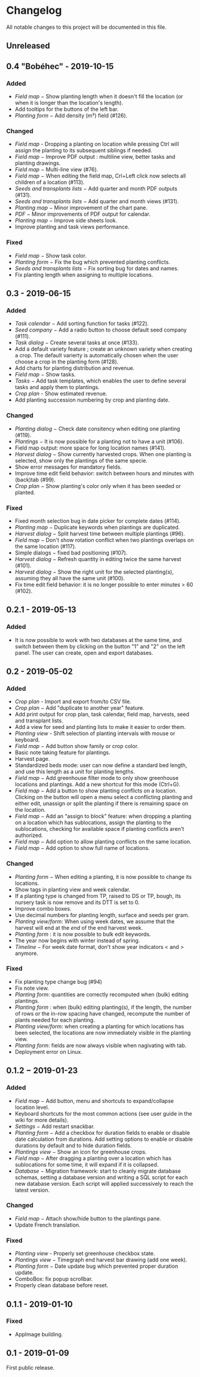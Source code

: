 # Changelog

All notable changes to this project will be documented in this file.

## Unreleased

## 0.4 "Bobéhec" - 2019-10-15

### Added
  - *Field map* − Show planting length when it doesn't fill the location (or
    when it is longer than the location's length).
  - Add tooltips for the buttons of the left bar.
  - *Planting form* − Add density (m²) field (#126).

### Changed
  - *Field map* - Dropping a planting on location while pressing Ctrl will assign
    the planting to its subsequent siblings if needed.
  - *Field map* − Improve PDF output : multiline view, better tasks and planting
    drawings.
  - *Field map* − Multi-line view (#76).
  - *Field map* − When editing the field map, Crl+Left click now selects all
    children of a location (#113).
  - *Seeds and transplants lists* − Add quarter and month PDF outputs (#131).
  - *Seeds and transplants lists* − Add quarter and month views (#131).
  - *Planting map* − Minor improvement of the chart pane.
  - *PDF* − Minor improvements of PDF output for calendar.
  - *Planting map* − Improve side sheets look.
  - Improve planting and task views performance.

### Fixed
  - *Field map* − Show task color.
  - *Planting form* − Fix the bug which prevented planting conflicts.
  - *Seeds and transplants lists* − Fix sorting bug for dates and names.
  - Fix planting length when assigning to multiple locations.

## 0.3 - 2019-06-15

### Added
  - *Task calendar* − Add sorting function for tasks (#122).
  - *Seed company* − Add a radio button to choose default seed company (#111).
  - *Task dialog* − Create several tasks at once (#133).
  - Add a default variety feature ; create an unknown variety when creating a crop. The
    default varierty is automatically chosen when the user choose a crop in the
    planting form (#128).
  - Add charts for planting distribution and revenue.
  - *Field map* − Show tasks.
  - *Tasks* − Add task templates, which enables the user to define several tasks
    and apply them to plantings.
  - *Crop plan* - Show estimated revenue.
  - Add planting succession numbering by crop and planting date.

### Changed
  - *Planting dialog* − Check date consitency when editing one planting (#119).
  - *Plantings* − It is now possible for a planting not to have a unit (#106).
  - Field map output: more space for long location names (#141).
  - *Harvest dialog* − Show currently harvested crops. When one planting is
    selected, show only the plantings of the same specie.
  - Show error messages for mandatory fields.
  - Improve time edit field behavior: switch between hours and minutes with
    (back)tab (#99).
  - *Crop plan* − Show planting's color only when it has been seeded or planted.

### Fixed
  - Fixed month selection bug in date picker for complete dates (#114).
  - *Planting map* − Duplicate keywords when plantings are duplicated.
  - *Harvest dialog* − Split harvest time between multiple plantings (#96).
  - *Field map* − Don't show rotation conflict when two plantings overlaps on the
    same location (#117).
  - Simple dialogs − fixed bad positioning (#107).
  - *Harvest dialog* − Refresh quantity in editing twice the same harvest (#101).
  - *Harvest dialog* − Show the right unit for the selected planting(s), assuming
    they all have the same unit (#100).
  - Fix time edit field behavior: it is no longer possible to enter minutes > 60
    (#102).

## 0.2.1 - 2019-05-13

### Added
  - It is now possible to work with two databases at the same time, and switch
    between them by clicking on the button "1" and "2" on the left panel. The
    user can create, open and export databases.

## 0.2 - 2019-05-02

### Added
  - *Crop plan* - Import and export from/to CSV file.
  - *Crop plan* − Add "duplicate to another year" feature.
  - Add print output for crop plan, task calendar, field map, harvests, seed and
    transplant lists.
  - Add a view for seed and planting lists to make it easier to order them.
  - *Planting view* - Shift selection of planting intervals with mouse or
    keyboard.
  - *Field map* − Add button show family or crop color.
  - Basic note taking feature for plantings.
  - Harvest page.
  - Standardized beds mode: user can now define a standard bed length, and use
    this length as a unit for planting lengths.
  - *Field map* − Add greenhouse filter mode to only show greenhouse locations
    and plantings. Add a new shortcut for this mode (Ctrl+G).
  - *Field map* − Add a button to show planting conflicts on a location.
    Clicking on the button will open a menu select a conflicting planting and
    either edit, unassign or split the planting if there is remaining space on
    the location.
  - *Field map* − Add an “assign to block” feature: when dropping a planting on
   a location which has sublocations, assign the planting to the sublocations,
    checking for available space if planting conflicts aren't authorized.
  - *Field map* − Add option to allow planting conflicts on the same location.
  - *Field map* − Add option to show full name of locations.

### Changed
  - *Planting form* − When editing a planting, it is now possible to change its
    locations.
  - Show tags in planting view and week calendar.
  - If a planting type is changed from TP, raised to DS or TP, bough, its nursery
    task is now remove and its DTT is set to 0.
  - Improve combo boxes.
  - Use decimal numbers for planting length, surface and seeds per gram.
  - *Planting view/form*: When using week dates, we assume that the harvest will
    end at the *end* of the end harvest week.
  - *Planting form* : it is now possible to bulk edit keywords.
  - The year now begins with winter instead of spring.
  - *Timeline* − For week date format, don't show year indicators < and > anymore.

### Fixed
  - Fix planting type change bug (#94)
  - Fix note view.
  - *Planting form*: quantities are correctly recomputed when (bulk) editing
    plantings.
  - *Planting form* : when (bulk) editing planting(s), if the length, the number
    of rows or the in-row spacing have changed, recompute the number of plants
    needed for each planting.
  - *Planting view/form*: when creating a planting for which locations has been
    selected, the locations are now immediately visible in the planting view.
  - *Planting form*: fields are now always visible when nagivating with tab.
  - Deployment error  on Linux.

## 0.1.2 − 2019-01-23

### Added
  - *Field map* − Add button, menu and shortcuts to expand/collapse location
    level.
  - Keyboard shortcuts for the most common actions (see user guide in the wiki
    for more details).
  - *Settings* − Add restart snackbar.
  - *Planting form* − Add a checkbox for duration fields to enable or disable
    date calculation from durations. Add setting options to enable or disable
    durations by default and to hide duration fields.
  - *Plantings view* − Show an icon for greenhouse crops.
  - *Field map* − After dragging a planting over a location which has
    sublocations for some time, it will expand if it is collapsed.
  - *Database* − Migration framework: start to cleanly migrate database schemas,
    setting a database version and writing a SQL script for each new database
    version. Each script will applied successively to reach the latest version.

### Changed
  - *Field map* − Attach show/hide button to the plantings pane.
  - Update French translation.

### Fixed
  - *Planting view* - Properly set greenhouse checkbox state.
  - *Plantings view* − Timegraph end harvest bar drawing (add one week).
  - *Planting form* − Date update bug which prevented proper duration update.
  - ComboBox: fix popup scrollbar.
  - Properly clean database before reset.

## 0.1.1 - 2019-01-10

### Fixed
  - AppImage building.

## 0.1 - 2019-01-09

First public release.
